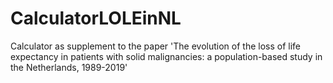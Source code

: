 # CalculatorLOLEinNL
Calculator as supplement to the paper 'The evolution of the loss of life expectancy in patients with solid malignancies: a population-based study in the Netherlands, 1989-2019'
